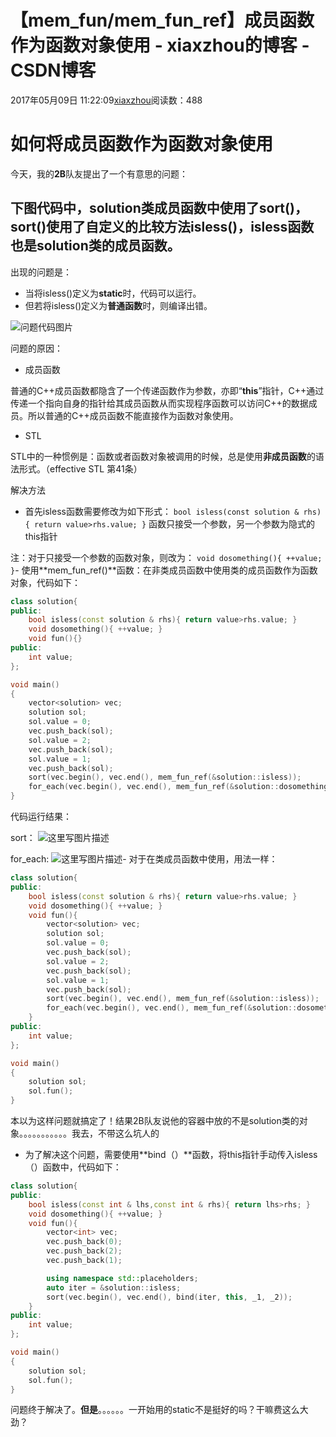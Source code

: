 # 【mem_fun/mem_fun_ref】成员函数作为函数对象使用 - xiaxzhou的博客 - CSDN博客





2017年05月09日 11:22:09[xiaxzhou](https://me.csdn.net/xiaxzhou)阅读数：488








# 如何将成员函数作为函数对象使用

> 
今天，我的**2B**队友提出了一个有意思的问题：


下图代码中，solution类成员函数中使用了sort()，sort()使用了自定义的比较方法isless()，isless函数也是solution类的成员函数。
- 
出现的问题是：
- 当将isless()定义为**static**时，代码可以运行。
- 但若将isless()定义为**普通函数**时，则编译出错。


![问题代码图片](https://img-blog.csdn.net/20170509103710022?watermark/2/text/aHR0cDovL2Jsb2cuY3Nkbi5uZXQveGlheHpob3U=/font/5a6L5L2T/fontsize/400/fill/I0JBQkFCMA==/dissolve/70/gravity/SouthEast)

> 
问题的原因：

- 成员函数

普通的C++成员函数都隐含了一个传递函数作为参数，亦即“**this**”指针，C++通过传递一个指向自身的指针给其成员函数从而实现程序函数可以访问C++的数据成员。所以普通的C++成员函数不能直接作为函数对象使用。
- STL

STL中的一种惯例是：函数或者函数对象被调用的时候，总是使用**非成员函数**的语法形式。（effective STL 第41条）

> 
解决方法

- 首先isless函数需要修改为如下形式：
`bool isless(const solution & rhs){ return value>rhs.value; }`
函数只接受一个参数，另一个参数为隐式的this指针

注：对于只接受一个参数的函数对象，则改为：
`void dosomething(){ ++value; }`- 使用**mem_fun_ref()**函数：在非类成员函数中使用类的成员函数作为函数对象，代码如下：

```cpp
class solution{
public:
    bool isless(const solution & rhs){ return value>rhs.value; }
    void dosomething(){ ++value; }
    void fun(){}
public:
    int value;
};

void main()
{
    vector<solution> vec;
    solution sol;
    sol.value = 0;
    vec.push_back(sol);
    sol.value = 2;
    vec.push_back(sol);
    sol.value = 1;
    vec.push_back(sol); 
    sort(vec.begin(), vec.end(), mem_fun_ref(&solution::isless));
    for_each(vec.begin(), vec.end(), mem_fun_ref(&solution::dosomething));
}
```

代码运行结果：

> 
sort： 
![这里写图片描述](https://img-blog.csdn.net/20170509110942804?watermark/2/text/aHR0cDovL2Jsb2cuY3Nkbi5uZXQveGlheHpob3U=/font/5a6L5L2T/fontsize/400/fill/I0JBQkFCMA==/dissolve/70/gravity/SouthEast)

  for_each: 
![这里写图片描述](https://img-blog.csdn.net/20170509111722043?watermark/2/text/aHR0cDovL2Jsb2cuY3Nkbi5uZXQveGlheHpob3U=/font/5a6L5L2T/fontsize/400/fill/I0JBQkFCMA==/dissolve/70/gravity/SouthEast)- 对于在类成员函数中使用，用法一样：

```cpp
class solution{
public:
    bool isless(const solution & rhs){ return value>rhs.value; }
    void dosomething(){ ++value; }
    void fun(){
        vector<solution> vec;
        solution sol;
        sol.value = 0;
        vec.push_back(sol);
        sol.value = 2;
        vec.push_back(sol);
        sol.value = 1;
        vec.push_back(sol);
        sort(vec.begin(), vec.end(), mem_fun_ref(&solution::isless));
        for_each(vec.begin(), vec.end(), mem_fun_ref(&solution::dosomething));
    }
public:
    int value;
};

void main()
{
    solution sol;
    sol.fun();
}
```

> 
本以为这样问题就搞定了！结果2B队友说他的容器中放的不是solution类的对象。。。。。。。。。。。我去，不带这么坑人的

- 为了解决这个问题，需要使用**bind（）**函数，将this指针手动传入isless（）函数中，代码如下：

```cpp
class solution{
public:
    bool isless(const int & lhs,const int & rhs){ return lhs>rhs; }
    void dosomething(){ ++value; }
    void fun(){
        vector<int> vec;
        vec.push_back(0);
        vec.push_back(2);
        vec.push_back(1);

        using namespace std::placeholders;
        auto iter = &solution::isless;
        sort(vec.begin(), vec.end(), bind(iter, this, _1, _2));
    }
public:
    int value;
};

void main()
{
    solution sol;
    sol.fun();
}
```

> 
问题终于解决了。**但是**。。。。。。一开始用的static不是挺好的吗？干嘛费这么大劲？






